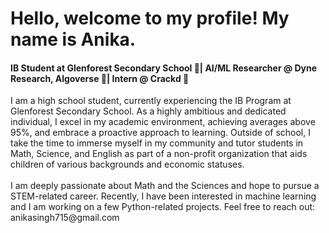 <h1> Hello, welcome to my profile! My name is Anika. </h1>
<h4> IB Student at Glenforest Secondary School 🏫| AI/ML Researcher @ Dyne Research, Algoverse 📄| Intern @ Crackd 🐧 </h4>
<body>
  I am a high school student, currently experiencing the IB Program at Glenforest Secondary School. As a highly ambitious and dedicated individual, I excel in my academic environment, achieving averages above 95%, and embrace a proactive approach to learning. Outside of school, I take the time to immerse myself in my community and tutor students in Math, Science, and English as part of a non-profit organization that aids children of various backgrounds and economic statuses.
  <br></br>
  I am deeply passionate about Math and the Sciences and hope to pursue a STEM-related career. Recently, I have been interested in machine learning and I am working on a few Python-related projects. Feel free to reach out: anikasingh715@gmail.com
</body>
